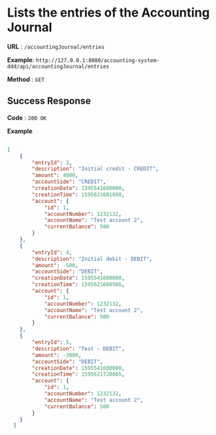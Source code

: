 # Lists the entries of the Accounting Journal

**URL** : `/accountingJournal/entries`

**Example**: `http://127.0.0.1:8080/accounting-system-ddd/api/accountingJournal/entries`

**Method** : `GET`

## Success Response

**Code** : `200 OK`

 
**Example**

````json

[
    {
        "entryId": 3,
        "description": "Initial credit - CREDIT",
        "amount": 4000,
        "accountSide": "CREDIT",
        "creationDate": 1595541600000,
        "creationTime": 1595621601898,
        "account": {
            "id": 1,
            "accountNumber": 1232132,
            "accountName": "Test account 2",
            "currentBalance": 500
        }
    },
    {
        "entryId": 4,
        "description": "Initial debit - DEBIT",
        "amount": -500,
        "accountSide": "DEBIT",
        "creationDate": 1595541600000,
        "creationTime": 1595621660566,
        "account": {
            "id": 1,
            "accountNumber": 1232132,
            "accountName": "Test account 2",
            "currentBalance": 500
        }
    },
    {
        "entryId": 5,
        "description": "Test - DEBIT",
        "amount": -3000,
        "accountSide": "DEBIT",
        "creationDate": 1595541600000,
        "creationTime": 1595621720865,
        "account": {
            "id": 1,
            "accountNumber": 1232132,
            "accountName": "Test account 2",
            "currentBalance": 500
        }
    }
  ]

````

